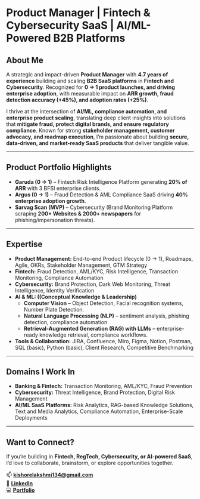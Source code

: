 # Product Manager | Fintech & Cybersecurity SaaS | AI/ML-Powered B2B Platforms  

## About Me  
A strategic and impact-driven **Product Manager** with **4.7 years of experience** building and scaling **B2B SaaS platforms** in **Fintech and Cybersecurity**. Recognized for **0 → 1 product launches, and driving enterprise adoption**, with measurable impact on **ARR growth, fraud detection accuracy (+45%), and adoption rates (+25%)**.  

I thrive at the intersection of **AI/ML, compliance automation, and enterprise product scaling**, translating deep client insights into solutions that **mitigate fraud, protect digital brands, and ensure regulatory compliance**. Known for strong **stakeholder management, customer advocacy, and roadmap execution**, I’m passionate about building **secure, data-driven, and market-ready SaaS products** that deliver tangible value.  

---

## Product Portfolio Highlights  
- **Garuda (0 → 1)** – Fintech Risk Intelligence Platform generating **20% of ARR** with 3 BFSI enterprise clients.  
- **Argus (0 → 1)** – Fraud Detection & AML Compliance SaaS driving **40% enterprise adoption growth**.  
- **Sarvag Scan (MVP)** – Cybersecurity (Brand Monitoring Platform scraping **200+ Websites & 2000+ newspapers** for phishing/impersonation threats).   
---

## Expertise  
- **Product Management:** End-to-end Product lifecycle (0 → 1), Roadmaps, Agile, OKRs, Stakeholder Management, GTM Strategy  
- **Fintech:** Fraud Detection, AML/KYC, Risk Intelligence, Transaction Monitoring, Compliance Automation  
- **Cybersecurity:** Brand Protection, Dark Web Monitoring, Threat Intelligence, Identity Verification  
- **AI & ML: ((Conceptual Knowledge & Leadership)**  
  - **Computer Vision** – Object Detection, Facial recognition systems, Number Plate Detection.  
  - **Natural Language Processing (NLP)** – sentiment analysis, phishing detection, compliance automation  
  - **Retrieval-Augmented Generation (RAG) with LLMs** – enterprise-ready knowledge retrieval, compliance workflows.  
- **Tools & Collaboration:** JIRA, Confluence, Miro, Figma, Notion, Postman, SQL (basic), Python (basic), Client Research, Competitive Benchmarking  

---

## Domains I Work In  
- **Banking & Fintech:** Transaction Monitoring, AML/KYC, Fraud Prevention  
- **Cybersecurity:** Threat Intelligence, Brand Protection, Digital Risk Management  
- **AI/ML SaaS Platforms:** Risk Analytics, RAG-based Knowledge Solutions, Text and Media Analytics, Compliance Automation, Enterprise-Scale Deployments

---

## Want to Connect?  
If you’re building in **Fintech, RegTech, Cybersecurity, or AI-powered SaaS**, I’d love to collaborate, brainstorm, or explore opportunities together.  

📫 **kishorelakshmi134@gmail.com**  
🔗 **[LinkedIn](https://linkedin.com/in/your-profile)**  
💻 **[Portfolio](https://github.com/kishorel07/Product_Portfolio)**  
